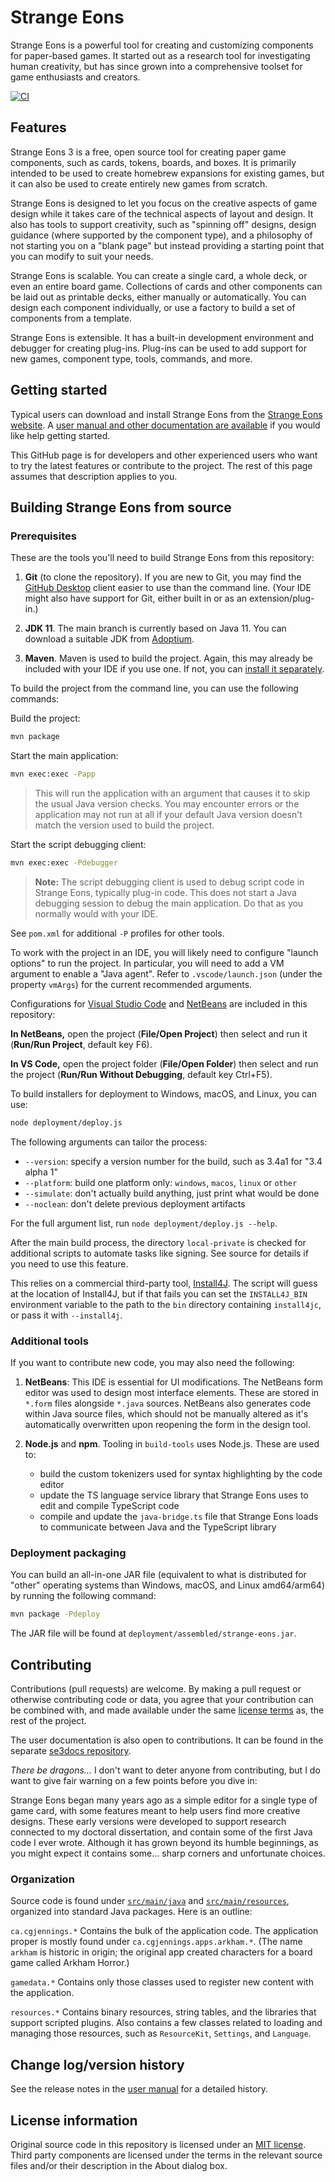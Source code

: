 # Strange Eons

Strange Eons is a powerful tool for creating and customizing
components for paper-based games. It started out as a research tool
for investigating human creativity, but has since grown into a
comprehensive toolset for game enthusiasts and creators.

[![CI](https://github.com/CGJennings/strange-eons/actions/workflows/ci.yaml/badge.svg)](https://github.com/CGJennings/strange-eons/actions/workflows/ci.yaml)

## Features

Strange Eons 3 is a free, open source tool for creating paper
game components, such as cards, tokens, boards, and boxes. It is
primarily intended to be used to create homebrew expansions for
existing games, but it can also be used to create entirely new
games from scratch.

Strange Eons is designed to let you focus on the creative aspects
of game design while it takes care of the technical aspects of
layout and design. It also has tools to support creativity, such as
"spinning off" designs, design guidance (where supported by the
component type), and a philosophy of not starting you on a "blank
page" but instead providing a starting point that you can modify to
suit your needs.

Strange Eons is scalable. You can create a single card, a whole
deck, or even an entire board game. Collections of cards and other
components can be laid out as printable decks, either manually or
automatically. You can design each component individually, or use a
factory to build a set of components from a template.

Strange Eons is extensible. It has a built-in development
environment and debugger for creating plug-ins. Plug-ins can be
used to add support for new games, component type, tools, commands,
and more.

## Getting started

Typical users can download and install Strange Eons from the
[Strange Eons website](https://strangeeons.cgjennings.ca/).
A [user manual and other documentation are available](https://se3docs.cgjennings.ca/index.html)
if you would like help getting started.

This GitHub page is for developers and other experienced users who
want to try the latest features or contribute to the project.
The rest of this page assumes that description applies to you.

## Building Strange Eons from source

### Prerequisites

These are the tools you'll need to build Strange Eons from this repository:

1. **Git** (to clone the repository). If you are new to Git,
you may find the [GitHub Desktop](https://desktop.github.com/) client
easier to use than the command line.
(Your IDE might also have support for Git, either built in or as an extension/plug-in.)

2. **JDK 11**. The main branch is currently based on Java 11.
You can download a suitable JDK from
[Adoptium](https://adoptium.net/temurin/releases/?version=11).

3. **Maven**. Maven is used to build the project. Again, this may
already be included with your IDE if you use one. If not, you can
[install it separately](https://maven.apache.org/download.cgi).

To build the project from the command line, you can use the
following commands:

Build the project:
```bash
mvn package
```

Start the main application:
```bash
mvn exec:exec -Papp
```

> This will run the application with an argument that causes it to
> skip the usual Java version checks. You may encounter errors
> or the application may not run at all if your default Java version
> doesn't match the version used to build the project.

Start the script debugging client:
```bash
mvn exec:exec -Pdebugger
```

> **Note:** The script debugging client is used to debug script code
> in Strange Eons, typically plug-in code. This does not start a Java
> debugging session to debug the main application. Do that
> as you normally would with your IDE. 

See `pom.xml` for additional `-P` profiles for other tools.

To work with the project in an IDE, you will likely need to configure
"launch options" to run the project. In particular, you will need to
add a VM argument to enable a "Java agent". Refer to `.vscode/launch.json`
(under the property `vmArgs`) for the current recommended arguments.

Configurations for
[Visual Studio Code](https://code.visualstudio.com/) and
[NetBeans](https://netbeans.apache.org/)
are included in this repository:

**In NetBeans,** open the project (**File/Open Project**) then select and run it
(**Run/Run Project**, default key F6).

**In VS Code,** open the project folder (**File/Open Folder**) then select and
run the project (**Run/Run Without Debugging**, default key Ctrl+F5).

To build installers for deployment to Windows, macOS, and Linux, you can use:

```bash
node deployment/deploy.js
```

The following arguments can tailor the process:

 - `--version`: specify a version number for the build, such as 3.4a1 for "3.4 alpha 1"
 - `--platform`: build one platform only: `windows`, `macos`, `linux` or `other`
 - `--simulate`: don't actually build anything, just print what would be done
 - `--noclean`: don't delete previous deployment artifacts

For the full argument list, run `node deployment/deploy.js --help`.

After the main build process, the directory `local-private` is
checked for additional scripts to automate tasks like signing.
See source for details if you need to use this feature. 

This relies on a commercial third-party tool,
[Install4J](https://www.ej-technologies.com/products/install4j/overview.html).
The script will guess at the location of Install4J, but if that fails
you can set the `INSTALL4J_BIN` environment variable to the path to the
`bin` directory containing `install4jc`, or pass it with `--install4j`.

### Additional tools

If you want to contribute new code, you may also need the following:

1. **NetBeans**: This IDE is essential for UI modifications.
The NetBeans form editor was used to design most interface elements.
These are stored in `*.form` files alongside `*.java` sources.
NetBeans also generates code within Java source files, which should
not be manually altered as it's automatically overwritten upon
reopening the form in the design tool.

2. **Node.js** and **npm**. Tooling in `build-tools` uses Node.js. These are used to:
    - build the custom tokenizers used for syntax highlighting by the code editor
    - update the TS language service library that Strange Eons uses to edit and compile TypeScript code
    - compile and update the `java-bridge.ts` file that Strange Eons loads to communicate between Java and the TypeScript library

### Deployment packaging

You can build an all-in-one JAR file (equivalent to what is distributed
for "other" operating systems than Windows, macOS, and Linux amd64/arm64)
by running the following command:

```bash
mvn package -Pdeploy
```

The JAR file will be found at `deployment/assembled/strange-eons.jar`.



## Contributing

Contributions (pull requests) are welcome. By making a pull request
or otherwise contributing code or data, you agree that your
contribution can be combined with, and made available under the
same [license terms](LICENSE.txt) as, the rest of the project.

The user documentation is also open to contributions.
It can be found in the separate
[se3docs repository](https://github.com/CGJennings/se3docs).

*There be dragons...*
I don't want to deter anyone from contributing, but I do want to
give fair warning on a few points before you dive in:

Strange Eons began many years ago as a simple editor for a single
type of game card, with some features meant to help users find more
creative designs. These early versions were developed to support
research connected to my doctoral dissertation, and contain some of
the first Java code I ever wrote. Although it has grown beyond its
humble beginnings, as you might expect it contains some... sharp
corners and unfortunate choices.

### Organization

Source code is found under
[`src/main/java`](https://github.com/CGJennings/strange-eons/tree/main/src/main/java)
and
[`src/main/resources`](https://github.com/CGJennings/strange-eons/tree/main/src/main/resources),
organized into standard Java packages. Here is an outline:

`ca.cgjennings.*`
Contains the bulk of the application code. The application proper
is mostly found under `ca.cgjennings.apps.arkham.*`. (The name
`arkham` is historic in origin; the original app created characters
for a board game called Arkham Horror.)

`gamedata.*`
Contains only those classes used to register new content with the
application.

`resources.*`
Contains binary resources, string tables, and the libraries that
support scripted plugins. Also contains a few classes related to
loading and managing those resources, such as `ResourceKit`,
`Settings`, and `Language`.

## Change log/version history

See the release notes in the
[user manual](https://se3docs.cgjennings.ca/um-release-notes.html)
for a detailed history.

## License information

Original source code in this repository is licensed under an [MIT license](LICENSE.txt). Third party components are licensed under the terms in the relevant source files and/or their description in the About dialog box.
